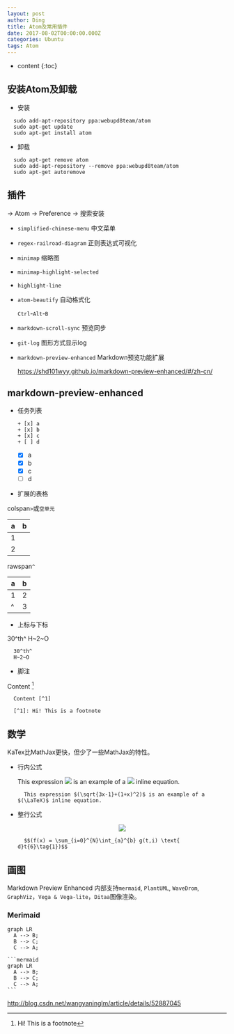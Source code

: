 ```yaml
---
layout: post
author: Ding
title: Atom及常用插件
date: 2017-08-02T00:00:00.000Z
categories: Ubuntu
tags: Atom
---
```

  
  
  
* content
{:toc}
  
  
  
  
## 安装Atom及卸载
  
  
- 安装
  
```
  sudo add-apt-repository ppa:webupd8team/atom
  sudo apt-get update
  sudo apt-get install atom
```
  
- 卸载
  
```
  sudo apt-get remove atom
  sudo add-apt-repository --remove ppa:webupd8team/atom
  sudo apt-get autoremove
```
  
## 插件
  
  
-> Atom
-> Preference
-> 搜索安装
  
- `simplified-chinese-menu` 中文菜单
  
- `regex-railroad-diagram` 正则表达式可视化
  
- `minimap` 缩略图
  
- `minimap-highlight-selected`
  
- `highlight-line`
  
- `atom-beautify` 自动格式化
  
  `Ctrl`-`Alt`-`B`
  
- `markdown-scroll-sync` 预览同步
  
- `git-log` 图形方式显示log
  
- `markdown-preview-enhanced` Markdown预览功能扩展
  
  https://shd101wyy.github.io/markdown-preview-enhanced/#/zh-cn/
  
## markdown-preview-enhanced
  
  
- 任务列表
  
  ```
  + [x] a
  + [x] b
  + [x] c
  + [ ] d
  ```
  
  + [x] a
  + [x] b
  + [x] c
  + [ ] d
  
- 扩展的表格
  
colspan`>`或`空单元`
  
|a|b|
|--|--|
|1||
|2||
  
rawspan`^`
  
|a|b|
|--|--|
|1|2|
|^|3|
  
- 上标与下标
  
30^th^
H~2~O
  
```
  30^th^
  H~2~O
```
  
- 脚注
  
Content [^1]
  
[^1]: Hi! This is a footnote
  
```
  Content [^1]
  
  [^1]: Hi! This is a footnote
```
  
## 数学
  
  
KaTex比MathJax更快，但少了一些MathJax的特性。
  
+ 行内公式
  
  This expression <img src="https://latex.codecogs.com/gif.latex?(&#x5C;sqrt{3x-1}+(1+x)^2)"/> is an example of a <img src="https://latex.codecogs.com/gif.latex?(&#x5C;LaTeX)"/> inline equation.
  
  ```
    This expression $(\sqrt{3x-1}+(1+x)^2)$ is an example of a $(\LaTeX)$ inline equation.
  ```
  
+ 整行公式
  
  <p align="center"><img src="https://latex.codecogs.com/gif.latex?(f(x) = &#x5C;sum_{i=0}^{N}&#x5C;int_{a}^{b} g(t,i) &#x5C;text{ d}t{6}&#x5C;tag{1})"/></p>
  
  ```
    $$(f(x) = \sum_{i=0}^{N}\int_{a}^{b} g(t,i) \text{ d}t{6}\tag{1})$$
  ```
  
## 画图
  
  
Markdown Preview Enhanced 内部支持`mermaid`, `PlantUML`, `WaveDrom`, `GraphViz`，`Vega & Vega-lite`，`Ditaa`图像渲染。
  
### Merimaid
  
  
```mermaid
graph LR
  A --> B;
  B --> C;
  C --> A;
```
  
    ```mermaid
    graph LR
      A --> B;
      B --> C;
      C --> A;
    ```
  
http://blog.csdn.net/wangyaninglm/article/details/52887045
  
  